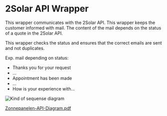 # 2Solar API Wrapper

This wrapper communicates with the 2Solar API. This wrapper keeps the customer informed with mail. The content of the mail depends on the status of a quote in the 2Solar API.

This wrapper checks the status and ensures that the correct emails are sent and not duplicates.

Exp. mail depending on status:

- Thanks you for your request
- ...
- Appointment has been made
- ...
- How is your experience with...

![Kind of sequense diagram](https://www.jdkweb.nl/bestanden/images/portfolio/zonnepanelen/schema.jpg) 

[Zonnepanelen-API-Diagram.pdf](docs/Zonnepanelen-API-Diagram.pdf)